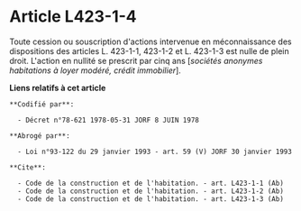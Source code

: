 # Article L423-1-4

Toute cession ou souscription d'actions intervenue en méconnaissance des dispositions des articles L. 423-1-1, 423-1-2 et L.
423-1-3 est nulle de plein droit. L'action en nullité se prescrit par cinq ans [*sociétés anonymes habitations à loyer
modéré, crédit immobilier*].

**Liens relatifs à cet article**

	**Codifié par**:

	  - Décret n°78-621 1978-05-31 JORF 8 JUIN 1978

	**Abrogé par**:

	  - Loi n°93-122 du 29 janvier 1993 - art. 59 (V) JORF 30 janvier 1993

	**Cite**:

	  - Code de la construction et de l'habitation. - art. L423-1-1 (Ab)
	  - Code de la construction et de l'habitation. - art. L423-1-2 (Ab)
	  - Code de la construction et de l'habitation. - art. L423-1-3 (Ab)
